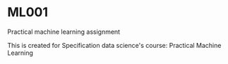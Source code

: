 # ML001
Practical machine learning assignment

This is created for Specification data science's course: Practical Machine Learning

